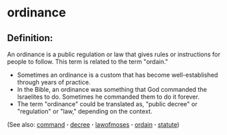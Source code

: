 # ordinance #

## Definition: ##

An ordinance is a public regulation or law that gives rules or instructions for people to follow. This term is related to the term "ordain."

* Sometimes an ordinance is a custom that has become well-established through years of practice.
* In the Bible, an ordinance was something that God commanded the Israelites to do. Sometimes he commanded them to do it forever.
* The term "ordinance" could be translated as, "public decree" or "regulation" or "law," depending on the context.

(See also: [command](../other/command.md) **·** [decree](../other/decree.md) **·** [lawofmoses](../kt/lawofmoses.md) **·** [ordain](../other/ordain.md) **·** [statute](../other/statute.md))

